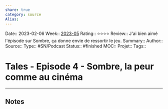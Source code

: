 ```yaml
---
share: true 
category: source
Alias:
---
```

Date:: 2023-02-06
Week:: [2023-05](2023-05.md)
Rating:: ⭐⭐⭐⭐
Review:: J'ai bien aimé l'épisode sur Sombre, ça donne envie de ressortir le jeu.
Summary:: 
Author::
Source:: 
Type:: #SN/Podcast 
Status:: #finished 
MOC::
Projet:: 
Tags:: 

# Tales - Episode 4 - Sombre, la peur comme au cinéma


***

## Notes
